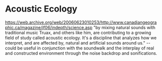 # Acoustic Ecology

https://web.archive.org/web/20060623010253/http://www.canadiangeographic.ca/magazine/jf06/indepth/science.asp
"by mixing natural sounds with traditional music Truax, and others like him, are contributing to a growing field of study called acoustic ecology. It's a discipline that analyzes how we interpret, and are affected by, natural and artificial sounds around us." -- could be useful in conjunction with the soundwalk and the interplay of real and constructed environment through the noise backdrop and sonifications.
